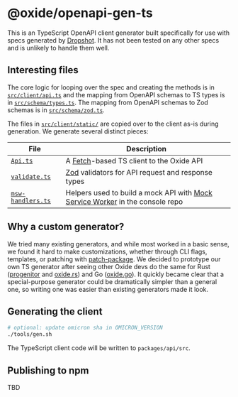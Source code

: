 # @oxide/openapi-gen-ts

This is an TypeScript OpenAPI client generator built specifically for use with
specs generated by [Dropshot](https://github.com/oxidecomputer/dropshot). It has
not been tested on any other specs and is unlikely to handle them well.

## Interesting files

The core logic for looping over the spec and creating the methods is in
[`src/client/api.ts`](./src/client/api.ts) and the mapping from
OpenAPI schemas to TS types is in [`src/schema/types.ts`](./src/schema/types.ts). The mapping from OpenAPI schemas to Zod schemas is in
[`src/schema/zod.ts`](./src/schema/zod.ts).

The files in [`src/client/static/`](./src/client/static/) are copied over to
the client as-is during generation. We generate several distinct pieces:

| File                                        | Description                                                                                            |
| ------------------------------------------- | ------------------------------------------------------------------------------------------------------ |
| [`Api.ts`](../api/src/Api.ts)                   | A [Fetch](https://developer.mozilla.org/en-US/docs/Web/API/Fetch_API)-based TS client to the Oxide API |
| [`validate.ts`](../api/src/validate.ts)         | [Zod](https://github.com/colinhacks/zod) validators for API request and response types                 |
| [`msw-handlers.ts`](../api/src/msw-handlers.ts) | Helpers used to build a mock API with [Mock Service Worker](https://mswjs.io/) in the console repo     |


## Why a custom generator?

We tried many existing generators, and while most worked in a basic sense, we
found it hard to make customizations, whether through CLI flags, templates, or
patching with [patch-package](https://github.com/ds300/patch-package). We
decided to prototype our own TS generator after seeing other Oxide devs do the
same for Rust ([progenitor](https://github.com/oxidecomputer/progenitor) and
[oxide.rs](https://github.com/oxidecomputer/oxide.rs)) and Go
([oxide.go](https://github.com/oxidecomputer/oxide.go)). It quickly became clear
that a special-purpose generator could be dramatically simpler than a general
one, so writing one was easier than existing generators made it look.

## Generating the client

```bash
# optional: update omicron sha in OMICRON_VERSION
./tools/gen.sh
```

The TypeScript client code will be written to `packages/api/src`.

## Publishing to npm

TBD

